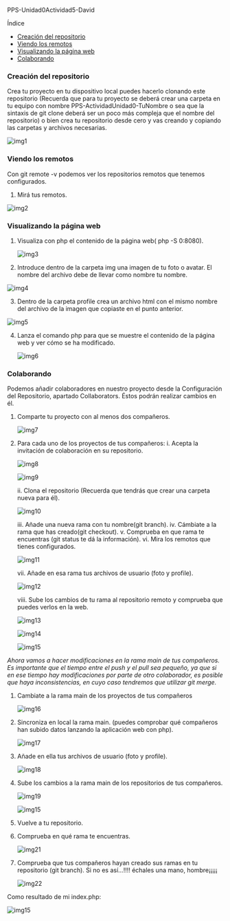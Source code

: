 PPS-Unidad0Actividad5-David

 Índice
- [Creación del repositorio](#creación-del-repositorio)
- [Viendo los remotos](#viendo-los-remotos)
- [Visualizando la página web](#visualizando-la-página-web)
- [Colaborando](#colaborando)




### Creación del repositorio
Crea tu proyecto en tu dispositivo local puedes hacerlo clonando este repositorio (Recuerda que para tu proyecto se deberá crear una carpeta en tu equipo con nombre PPS-ActividadUnidad0-TuNombre o sea que la sintaxis de git clone deberá ser un poco más compleja que el nombre del repositorio) o bien crea tu repositorio desde cero y vas creando y copiando las carpetas y archivos necesarias.

![img1](imagenes/img1.PNG)

### Viendo los remotos
Con git remote -v podemos ver los repositorios remotos que tenemos configurados.

1. Mirá tus remotos.

![img2](imagenes/img2.PNG)

### Visualizando la página web

1. Visualiza con php el contenido de la página web( php -S 0:8080).
   
   ![img3](imagenes/img3.PNG)

2. Introduce dentro de la carpeta img una imagen de tu foto o avatar. El nombre del archivo debe de llevar como nombre tu nombre.

![img4](imagenes/img4.PNG)
   
3. Dentro de la carpeta profile crea un archivo html con el mismo nombre del archivo de la imagen que copiaste en el punto anterior.

![img5](imagenes/img5.PNG)
   
4. Lanza el comando php para que se muestre el contenido de la página web y ver cómo se ha modificado.
   
   ![img6](imagenes/img6.PNG)

### Colaborando

Podemos añadir colaboradores en nuestro proyecto desde la Configuración del Repositorio, apartado Collaborators. Éstos podrán realizar cambios en él.

1. Comparte tu proyecto con al menos dos compañeros.
   
   ![img7](imagenes/img7.PNG)

2. Para cada uno de los proyectos de tus compañeros:
    i. Acepta la invitación de colaboración en su repositorio.

    ![img8](imagenes/img8.PNG)

    ![img9](imagenes/img9.PNG)

    ii. Clona el repositorio (Recuerda que tendrás que crear una carpeta nueva para él).

    ![img10](imagenes/img10.PNG)

    iii. Añade una nueva rama con tu nombre(git branch).
    iv. Cámbiate a la rama que has creado(git checkout).
    v. Comprueba en que rama te encuentras (git status te dá la información).
    vi. Mira los remotos que tienes configurados.

    ![img11](imagenes/img11.PNG)

    vii. Añade en esa rama tus archivos de usuario (foto y profile).

    ![img12](imagenes/img12.PNG)

    viii. Sube los cambios de tu rama al repositorio remoto y comprueba que puedes verlos   en la web.

    ![img13](imagenes/img13.PNG)

    ![img14](imagenes/img14.PNG)

    ![img15](imagenes/img15.PNG)

*Ahora vamos a hacer modificaciones en la rama main de tus compañeros. Es importante que el tiempo entre el push y el pull sea pequeño, ya que si en ese tiempo hay modificaciones por parte de otro colaborador, es posible que haya inconsistencias, en cuyo caso tendremos que utilizar git merge.*

1. Cambiate a la rama main de los proyectos de tus compañeros
   
    ![img16](imagenes/img16.PNG)

2. Sincroniza en local la rama main. (puedes comprobar qué compañeros han subido datos lanzando la aplicación web con php).
   
    ![img17](imagenes/img17.PNG)

3. Añade en ella tus archivos de usuario (foto y profile).
   
    ![img18](imagenes/img18.PNG)

4. Sube los cambios a la rama main de los repositorios de tus compañeros.

    ![img19](imagenes/img19.PNG)

    ![img15](imagenes/img20.PNG)

5. Vuelve a tu repositorio.

    

6. Comprueba en qué rama te encuentras.

    ![img21](imagenes/img21.PNG)

7. Comprueba que tus compañeros hayan creado sus ramas en tu repositorio (git branch). Si no es así...!!!! échales una mano, hombre¡¡¡¡¡

    ![img22](imagenes/img22.PNG)


Como resultado de mi index.php:

![img15](imagenes/img23.PNG)